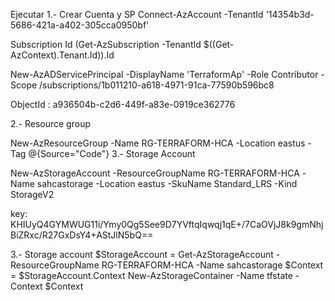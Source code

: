 Ejecutar
1.- Crear Cuenta y SP
Connect-AzAccount -TenantId '14354b3d-5686-421a-a402-305cca0950bf'

Subscription Id (Get-AzSubscription -TenantId $((Get-AzContext).Tenant.Id)).Id

New-AzADServicePrincipal -DisplayName 'TerraformAp' -Role Contributor -Scope /subscriptions/1b011210-a618-4971-91ca-77590b596bc8

ObjectId : a936504b-c2d6-449f-a83e-0919ce362776

2.- Resource group

New-AzResourceGroup -Name RG-TERRAFORM-HCA -Location eastus -Tag @{Source="Code"}
3.- Storage Account

New-AzStorageAccount -ResourceGroupName RG-TERRAFORM-HCA -Name sahcastorage -Location eastus -SkuName Standard_LRS -Kind StorageV2

key: KHIUyQ4GYMWUG11i/Ymy0Qg5See9D7YVftqIqwqj1qE+/7CaOVjJ8k9gmNhjBiZRxc/R27GxDsY4+AStJlN5bQ==

3.- Storage account
$StorageAccount = Get-AzStorageAccount -ResourceGroupName RG-TERRAFORM-HCA -Name sahcastorage
$Context = $StorageAccount.Context
New-AzStorageContainer -Name tfstate  -Context $Context

